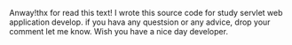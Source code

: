 Anway!thx for read this text!
I wrote this source code for study servlet web application develop.
if you hava any questsion or any advice, drop your comment let me know.
Wish you have a nice day developer.
